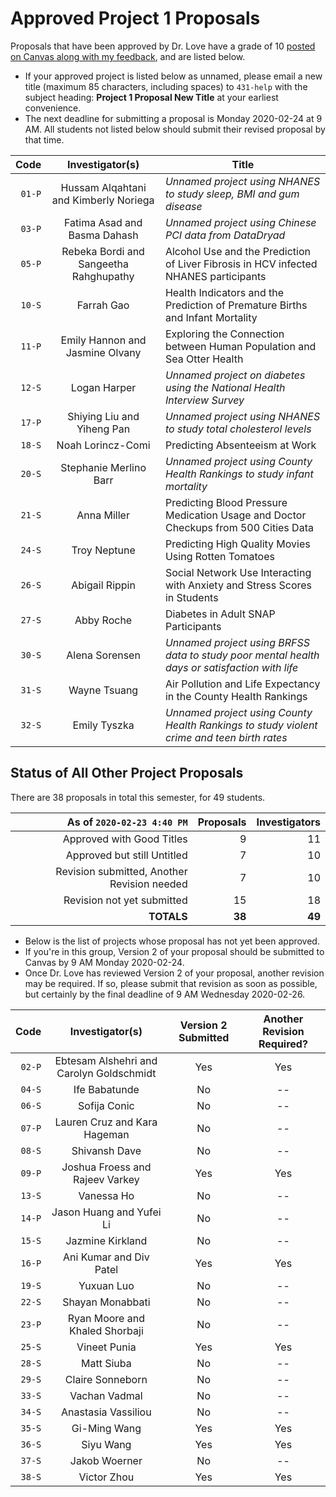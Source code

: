 # Approved Project 1 Proposals

Proposals that have been approved by Dr. Love have a grade of 10 [posted on Canvas along with my feedback](https://canvas.case.edu/), and are listed below. 

- If your approved project is listed below as unnamed, please email a new title (maximum 85 characters, including spaces) to `431-help` with the subject heading: **Project 1 Proposal New Title** at your earliest convenience.
- The next deadline for submitting a proposal is Monday 2020-02-24 at 9 AM. All students not listed below should submit their revised proposal by that time.

Code | Investigator(s) | Title
--------: | :-------------: | -------------------------------------------------------------------------------------
`01-P` | Hussam Alqahtani and Kimberly Noriega | *Unnamed project using NHANES to study sleep, BMI and gum disease*
`03-P` | Fatima Asad and Basma Dahash | *Unnamed project using Chinese PCI data from DataDryad*
`05-P` | Rebeka Bordi and Sangeetha Rahghupathy | Alcohol Use and the Prediction of Liver Fibrosis in HCV infected NHANES participants
`10-S` | Farrah Gao | Health Indicators and the Prediction of Premature Births and Infant Mortality
`11-P` | Emily Hannon and Jasmine Olvany | Exploring the Connection between Human Population and Sea Otter Health
`12-S` | Logan Harper | *Unnamed project on diabetes using the National Health Interview Survey*
`17-P` | Shiying Liu and Yiheng Pan | *Unnamed project using NHANES to study total cholesterol levels*
`18-S` | Noah Lorincz-Comi | Predicting Absenteeism at Work
`20-S` | Stephanie Merlino Barr | *Unnamed project using County Health Rankings to study infant mortality*
`21-S` | Anna Miller | Predicting Blood Pressure Medication Usage and Doctor Checkups from 500 Cities Data
`24-S` | Troy Neptune | Predicting High Quality Movies Using Rotten Tomatoes
`26-S` | Abigail Rippin | Social Network Use Interacting with Anxiety and Stress Scores in Students
`27-S` | Abby Roche | Diabetes in Adult SNAP Participants
`30-S` | Alena Sorensen | *Unnamed project using BRFSS data to study poor mental health days or satisfaction with life*
`31-S` | Wayne Tsuang | Air Pollution and Life Expectancy in the County Health Rankings
`32-S` | Emily Tyszka | *Unnamed project using County Health Rankings to study violent crime and teen birth rates*

## Status of All Other Project Proposals

There are 38 proposals in total this semester, for 49 students.

As of `2020-02-23 4:40 PM` | Proposals | Investigators
-------------: | -----------------: | ----------------:
Approved with Good Titles | 9 | 11
Approved but still Untitled | 7 | 10
Revision submitted, Another Revision needed | 7 | 10
Revision not yet submitted | 15 | 18
**TOTALS** | **38** | **49**

- Below is the list of projects whose proposal has not yet been approved.
- If you're in this group, Version 2 of your proposal should be submitted to Canvas by 9 AM Monday 2020-02-24.
- Once Dr. Love has reviewed Version 2 of your proposal, another revision may be required. If so, please submit that revision as soon as possible, but certainly by the final deadline of 9 AM Wednesday 2020-02-26.

Code | Investigator(s) | Version 2 Submitted | Another Revision Required?
------: | :-------------------------: | :-------------------: | :----------------:
`02-P` | Ebtesam Alshehri and Carolyn Goldschmidt | Yes | Yes
`04-S` | Ife Babatunde | No | --
`06-S` | Sofija Conic | No | --
`07-P` | Lauren Cruz and Kara Hageman | No | --
`08-S` | Shivansh Dave | No | --
`09-P` | Joshua Froess and Rajeev Varkey | Yes | Yes
`13-S` | Vanessa Ho | No | --
`14-P` | Jason Huang and Yufei Li | No | --
`15-S` | Jazmine Kirkland | No | --
`16-P` | Ani Kumar and Div Patel | Yes | Yes
`19-S` | Yuxuan Luo | No | --
`22-S` | Shayan Monabbati | No | --
`23-P` | Ryan Moore and Khaled Shorbaji | No | --
`25-S` | Vineet Punia | Yes | Yes
`28-S` | Matt Siuba | No | --
`29-S` | Claire Sonneborn | No | --
`33-S` | Vachan Vadmal | No | --
`34-S` | Anastasia Vassiliou | No | --
`35-S` | Gi-Ming Wang | Yes | Yes
`36-S` | Siyu Wang | Yes | Yes
`37-S` | Jakob Woerner | No | --
`38-S` | Victor Zhou | Yes | Yes



